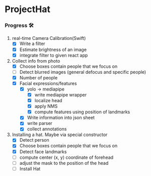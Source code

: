 # ProjectHat

### Progress 🛠

1. real-time Camera Calibration(Swift) 
    - [x] Write a filter 
    - [x] Estimate brightness of an image 
    - [x] integrate filter to given react app 

2. Collect info from photo
    - [x] Choose boxes contain people that we focus on
    - [ ] Detect blurred images (general defocus and specific people)
    - [x] Number of people 
    - [x] Facial expressions/features
        - [x] yolo -> mediapipe
            - [x] write mediapipe wrapper
            - [x] localize head
            - [x] apply NMS
            - [x] compute features using position of landmarks
       - [x] Write information into json sheet
       - [x] write parser 
       - [x] collect annotations

3. Installing a hat. Maybe via special constructor
    - [x] Detect person 
    - [x] Choose boxes contain people that we focus on
    - [x] Detect face landmarks 
    - [ ] compute center (x, y) coordinate of forehead
    - [ ] adjust the mask to the position of the head
    - [ ] Install Hat
